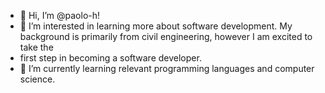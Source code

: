 - 👋 Hi, I’m @paolo-h!
- 👀 I’m interested in learning more about software development. My background is primarily from civil engineering, however I am excited to take the 
- first step in becoming a software developer.
- 🌱 I’m currently learning relevant programming languages and computer science.
